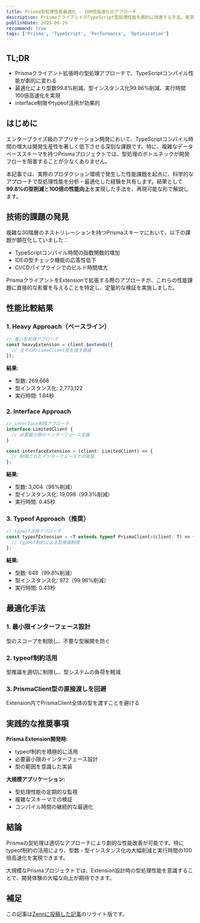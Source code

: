 ```yaml
---
title: Prisma型処理性能最適化 - 100倍高速化のアプローチ
description: PrismaクライアントのTypeScript型処理性能を劇的に改善する手法。実測で100倍の高速化を実現したアプローチを解説
publishDate: 2025-06-29
recommend: true
tags: ['Prisma', 'TypeScript', 'Performance', 'Optimization']
---
```


## TL;DR

- Prismaクライアント拡張時の型処理アプローチで、TypeScriptコンパイル性能が劇的に変わる
- 最適化により型数99.8%削減、型インスタンス化99.96%削減、実行時間100倍高速化を実現
- interface制限やtypeof活用が効果的

## はじめに

エンタープライズ級のアプリケーション開発において、TypeScriptコンパイル時間の増大は開発生産性を著しく低下させる深刻な課題です。特に、複雑なデータベーススキーマを持つPrismaプロジェクトでは、型処理のボトルネックが開発フローを阻害することが少なくありません。

本記事では、実際のプロダクション環境で発生した性能課題を起点に、科学的なアプローチで型処理性能を分析・最適化した経験を共有します。結果として**99.8%の型削減**と**100倍の性能向上**を実現した手法を、再現可能な形で解説します。

## 技術的課題の発見

複雑な30階層のネストリレーションを持つPrismaスキーマにおいて、以下の課題が顕在化していました：

- TypeScriptコンパイル時間の指数関数的増加
- IDEの型チェック機能の応答性低下  
- CI/CDパイプラインでのビルド時間増大

PrismaクライアントをExtensionで拡張する際のアプローチが、これらの性能課題に直接的な影響を与えることを特定し、定量的な検証を実施しました。

## 性能比較結果

### 1. Heavy Approach（ベースライン）
```typescript
// 重い型処理アプローチ
const heavyExtension = client.$extends({
  // 全てのPrismaClient型を渡す実装
});
```

**結果:**
- 型数: 269,668
- 型インスタンス化: 2,773,122
- 実行時間: 1.84秒

### 2. Interface Approach
```typescript
// interface制限アプローチ
interface LimitedClient {
  // 必要最小限のインターフェース定義
}

const interfaceExtension = (client: LimitedClient) => {
  // 制限されたインターフェースでの実装
};
```

**結果:**
- 型数: 3,004（96%削減）
- 型インスタンス化: 19,098（99.3%削減）
- 実行時間: 0.45秒

### 3. Typeof Approach（推奨）
```typescript
// typeof活用アプローチ
const typeofExtension = <T extends typeof PrismaClient>(client: T) => {
  // typeof制約による型推論制限
};
```

**結果:**
- 型数: 648（99.8%削減）
- 型インスタンス化: 972（99.96%削減）
- 実行時間: 0.43秒

## 最適化手法

### 1. 最小限インターフェース設計
型のスコープを制限し、不要な型展開を防ぐ

### 2. typeof制約活用
型推論を適切に制限し、型システムの負荷を軽減

### 3. PrismaClient型の直接渡しを回避
Extension内でPrismaClient全体の型を渡すことを避ける

## 実践的な推奨事項

**Prisma Extension開発時:**
- typeof制約を積極的に活用
- 必要最小限のインターフェース設計
- 型の範囲を意識した実装

**大規模アプリケーション:**
- 型処理性能の定期的な監視
- 複雑なスキーマでの検証
- コンパイル時間の継続的な最適化

## 結論

Prismaの型処理は適切なアプローチにより劇的な性能改善が可能です。特にtypeof制約の活用により、型数・型インスタンス化の大幅削減と実行時間の100倍高速化を実現できます。

大規模なPrismaプロジェクトでは、Extension設計時の型処理性能を意識することで、開発体験の大幅な向上が期待できます。

## 補足

この記事は[Zennに投稿した記事](https://zenn.dev/toyb0x/articles/b43251f6ce65fb)のリライト版です。